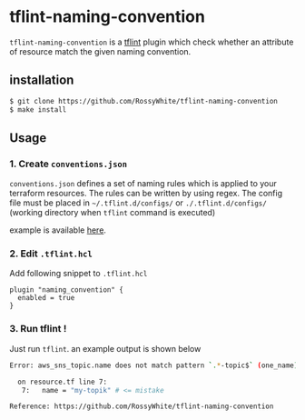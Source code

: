 # tflint-naming-convention

`tflint-naming-convention` is a [tflint](https://github.com/terraform-linters/tflint) plugin which check whether an attribute of resource match the given naming convention.


## installation

```bash
$ git clone https://github.com/RossyWhite/tflint-naming-convention
$ make install
```

## Usage

### 1. Create `conventions.json`

`conventions.json` defines a set of naming rules which is applied to your terraform resources.
The rules can be written by using regex.
The config file must be placed in `~/.tflint.d/configs/` or `./.tflint.d/configs/` (working directory when `tflint` command is executed)  

example is available [here](https://github.com/RossyWhite/tflint-naming-convention/blob/master/example/.tflint.d/configs/conventions.json). 

### 2. Edit `.tflint.hcl`

Add following snippet to `.tflint.hcl`

```hcl
plugin "naming_convention" {
  enabled = true
}
```

### 3. Run tflint !

Just run `tflint`. an example output is shown below

```bash
Error: aws_sns_topic.name does not match pattern `.*-topic$` (one_name)

  on resource.tf line 7:
   7:   name = "my-topik" # <= mistake

Reference: https://github.com/RossyWhite/tflint-naming-convention
```
